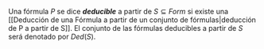 

Una fórmula $P$ se dice ***deducible*** a partir de $S ⊆ Form$ si existe una [[Deducción de una Fórmula a partir de un conjunto de fórmulas|deducción de P a partir de S]]. 
El conjunto de las fórmulas deducibles a partir de $S$ será denotado por $Ded(S)$.
